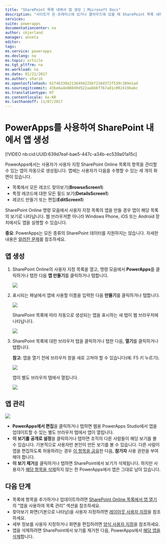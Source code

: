 ```yaml
---
title: "SharePoint 목록 내에서 앱 생성 | Microsoft Docs"
description: "사이트가 온-프레미스에 있거나 클라우드에 있을 때 SharePoint 목록 내에서 항목을 관리하는 세 화면 앱을 생성합니다."
services: 
suite: powerapps
documentationcenter: na
author: skjerland
manager: anneta
editor: 
tags: 
ms.service: powerapps
ms.devlang: na
ms.topic: article
ms.tgt_pltfrm: na
ms.workload: na
ms.date: 01/21/2017
ms.author: sharik
ms.openlocfilehash: 62f46339e2136494225bf218d372f539c389e1ad
ms.sourcegitcommit: 43be6a4e08849d522aabb6f767a81c092419babc
ms.translationtype: HT
ms.contentlocale: ko-KR
ms.lasthandoff: 11/07/2017
---
```

# <a name="generate-an-app-from-within-sharepoint-using-powerapps"></a>PowerApps를 사용하여 SharePoint 내에서 앱 생성
[!VIDEO nb:cid:UUID:639d7eaf-bae5-447c-a34b-ec539a01a15c]


PowerApps에서는 사용자가 사용자 지정 SharePoint Online 목록의 항목을 관리할 수 있는 앱이 자동으로 생성됩니다. 앱에는 사용자가 다음을 수행할 수 있는 세 개의 화면이 있습니다.

* 목록에서 모든 레코드 찾아보기(**BrowseScreen1**)
* 특정 레코드에 대한 모든 필드 보기(**DetailsScreen1**)
* 레코드 만들기 또는 편집(**EditScreen1**)

SharePoint Online 명령 모음에서 사용자 지정 목록의 앱을 만들 경우 앱이 해당 목록의 보기로 나타납니다. 웹 브라우저뿐 아니라 Windows Phone, iOS 또는 Android 장치에서도 앱을 실행할 수 있습니다.

**중요**: PowerApps는 모든 종류의 SharePoint 데이터를 지원하지는 않습니다. 자세한 내용은 [알려진 문제](connections/connection-sharepoint-online.md#known-issues)를 참조하세요.

## <a name="generate-an-app"></a>앱 생성
1. SharePoint Online의 사용자 지정 목록을 열고, 명령 모음에서 **PowerApps**를 클릭하거나 탭한 다음 **앱 만들기**를 클릭하거나 탭합니다.
   
    ![](./media/generate-app-from-sharepoint-list-interface/generate-new-app.png)
2. 표시되는 패널에서 앱에 사용할 이름을 입력한 다음 **만들기**를 클릭하거나 탭합니다.
   
    ![](./media/generate-app-from-sharepoint-list-interface/enter-app-name.png)
   
    SharePoint 목록에 따라 자동으로 생성되는 앱을 표시하는 새 탭이 웹 브라우저에 나타납니다.
   
    ![](./media/generate-app-from-sharepoint-list-interface/powerapp-studio-for-web.png)  
3. SharePoint 목록에 대한 브라우저 탭을 클릭하거나 탭한 다음, **열기**를 클릭하거나 탭합니다.
   
    **참고**: 앱을 열기 전에 브라우저 창을 새로 고쳐야 할 수 있습니다(예: F5 키 누르기).
   
    ![](./media/generate-app-from-sharepoint-list-interface/open-app-in-browser.png)
   
    앱이 별도 브라우저 탭에서 열립니다.
   
    ![](./media/generate-app-from-sharepoint-list-interface/open-app.png)

## <a name="manage-the-app"></a>앱 관리
![](./media/generate-app-from-sharepoint-list-interface/command-bar.png)

* **PowerApps에서 편집**을 클릭하거나 탭하면 웹용 PowerApps Studio에서 앱을 업데이트할 수 있는 별도 브라우저 탭에서 앱이 열립니다.
* **이 보기를 공개로 설정**을 클릭하거나 탭하면 조직의 다른 사람들이 해당 보기를 볼 수 있습니다. 기본적으로 사용자만 본인이 만든 보기를 볼 수 있습니다. 다른 사람이 앱을 편집하도록 허용하려는 경우 [이 항목을 공유](share-app.md)한 다음, **참가자** 사용 권한을 부여해야 합니다.
* **이 보기 제거**를 클릭하거나 탭하면 SharePoint에서 보기가 삭제됩니다. 하지만 사용자가 [해당 항목을 삭제](delete-app.md)하지 않는 한 PowerApps에서 앱은 그대로 남아 있습니다.

## <a name="next-steps"></a>다음 단계
* 목록에 항목을 추가하거나 업데이트하려면 [SharePoint Online 목록에서 앱 열기](open-app-embedded-in-sharepoint.md)의 “앱을 사용하여 목록 관리” 섹션을 참조하세요.
* 찾아보기 화면(기본으로 나타남)을 사용자 지정하려면 [레이아웃 사용자 지정](customize-layout-sharepoint.md)을 참조하세요.
* 세부 정보를 사용자 지정하거나 화면을 편집하려면 [양식 사용자 지정](customize-forms-sharepoint.md)을 참조하세요.
* 앱을 삭제하려면 SharePoint에서 보기를 제거한 다음, PowerApps에서 [해당 앱을 삭제](delete-app.md)합니다.

